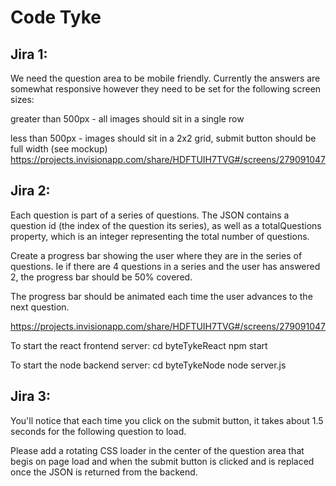 # Code Tyke

## Jira 1:

We need the question area to be mobile friendly. Currently the answers are somewhat responsive however they need to be set for the following screen sizes:

greater than 500px - all images should sit in a single row


less than 500px - images should sit in a 2x2 grid, submit button should be full width (see mockup)
https://projects.invisionapp.com/share/HDFTUIH7TVG#/screens/279091047


## Jira 2:

Each question is part of a series of questions. The JSON contains a question id (the index of the question its series), as well as a totalQuestions property, which is an integer representing the total number of questions.

Create a progress bar showing the user where they are in the series of questions. Ie if there are 4 questions in a series and the user has answered 2, the progress bar should be 50% covered.

The progress bar should be animated each time the user advances to the next question.

https://projects.invisionapp.com/share/HDFTUIH7TVG#/screens/279091047

To start the react frontend server:
cd byteTykeReact
npm start

To start the node backend server:
cd byteTykeNode
node server.js

## Jira 3:

You'll notice that each time you click on the submit button, it takes about 1.5 seconds for the following question to load. 

Please add a rotating CSS loader in the center of the question area that begis on page load and when the submit button is clicked and is replaced once the JSON is returned from the backend.  
